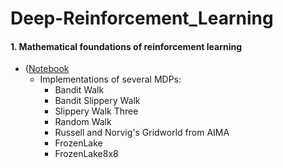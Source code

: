 # Deep-Reinforcement_Learning





#### 1. Mathematical foundations of reinforcement learning
- \([Notebook](https://github.com/karthikraja95/Deep-RL/blob/master/1.MDP_Implementation.ipynb)
  - Implementations of several MDPs: 
    - Bandit Walk
    - Bandit Slippery Walk
    - Slippery Walk Three
    - Random Walk
    - Russell and Norvig's Gridworld from AIMA
    - FrozenLake
    - FrozenLake8x8
